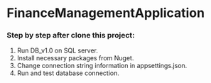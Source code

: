 # FinanceManagementApplication
### Step by step after clone this project:
1. Run DB_v1.0 on SQL server.
2. Install necessary packages from Nuget.
3. Change connection string information in appsettings.json.
4. Run and test database connection.

